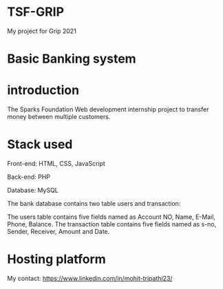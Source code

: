 # TSF-GRIP
My project for Grip 2021
# Basic Banking system

# introduction
The Sparks Foundation Web development internship project to transfer money between multiple customers.

# Stack used
Front-end: HTML, CSS, JavaScript

Back-end: PHP

Database: MySQL

The bank database contains two table users and transaction:

The users table contains five fields named as Account NO, Name, E-Mail, Phone, Balance.
The transaction table contains five fields named as s-no, Sender, Receiver, Amount and Date.

# Hosting platform

My contact: https://www.linkedin.com/in/mohit-tripathi23/

